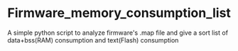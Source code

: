 # Firmware_memory_consumption_list
A simple python script to analyze firmware's .map file and give a sort list of data+bss(RAM) consumption and text(Flash) consumption
